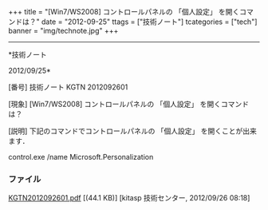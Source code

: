 ﻿+++
title = "[Win7/WS2008] コントロールパネルの 「個人設定」 を開くコマンドは？"
date = "2012-09-25"
ttags = ["技術ノート"]
tcategories = ["tech"]
banner = "img/technote.jpg"
+++

-----------------------------------------------------------------------------------------------------------------------------

*技術ノート

2012/09/25*


[番号]
技術ノート KGTN 2012092601

[現象]
[Win7/WS2008] コントロールパネルの 「個人設定」 を開くコマンドは？

[説明]
下記のコマンドでコントロールパネルの 「個人設定」 を開くことが出来ます．

control.exe /name Microsoft.Personalization


### ファイル

 
 


[KGTN2012092601.pdf](http://techreport.kitasp.net/attachments/download/1007/KGTN2012092601.pdf)
 [(44.1 KB)] [kitasp 技術センター, 2012/09/26
08:18]


 


 

